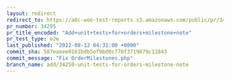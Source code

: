 ```yaml
---
layout: redirect
redirect_to: https://a8c-woo-test-reports.s3.amazonaws.com/public/pr/34295/e2e/index.html
pr_number: 34295
pr_title_encoded: "Add+unit+tests+for+orders+milestone+note"
pr_test_type: e2e
last_published: "2022-08-12 04:31:00 +0000"
commit_sha: 587eaeee0161bdb5ef9bd0c77bf3719879c11843
commit_message: "Fix OrderMilestones.php"
branch_name: add/34250-unit-tests-for-orders-milestone-note
---
```

